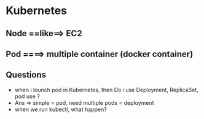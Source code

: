# Kubernetes

## Node ==like==> EC2

## Pod ====> multiple container (docker container)

## Questions
 - when i lounch pod in Kubernetes, then Do i use Deployment, ReplicaSet, pod use ?
 - Ans => simple = pod, need multiple pods = deployment
 - when we run kubectl, what happen?